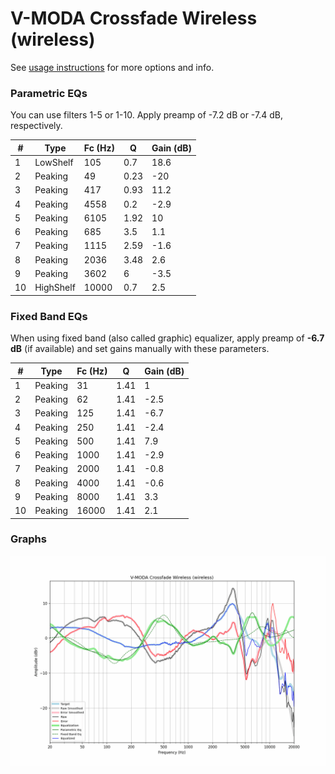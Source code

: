 # V-MODA Crossfade Wireless (wireless)
See [usage instructions](https://github.com/jaakkopasanen/AutoEq#usage) for more options and info.

### Parametric EQs
You can use filters 1-5 or 1-10. Apply preamp of -7.2 dB or -7.4 dB, respectively.

|   # | Type      |   Fc (Hz) |    Q |   Gain (dB) |
|-----|-----------|-----------|------|-------------|
|   1 | LowShelf  |       105 | 0.7  |        18.6 |
|   2 | Peaking   |        49 | 0.23 |       -20   |
|   3 | Peaking   |       417 | 0.93 |        11.2 |
|   4 | Peaking   |      4558 | 0.2  |        -2.9 |
|   5 | Peaking   |      6105 | 1.92 |        10   |
|   6 | Peaking   |       685 | 3.5  |         1.1 |
|   7 | Peaking   |      1115 | 2.59 |        -1.6 |
|   8 | Peaking   |      2036 | 3.48 |         2.6 |
|   9 | Peaking   |      3602 | 6    |        -3.5 |
|  10 | HighShelf |     10000 | 0.7  |         2.5 |

### Fixed Band EQs
When using fixed band (also called graphic) equalizer, apply preamp of **-6.7 dB** (if available) and set gains manually with these parameters.

|   # | Type    |   Fc (Hz) |    Q |   Gain (dB) |
|-----|---------|-----------|------|-------------|
|   1 | Peaking |        31 | 1.41 |         1   |
|   2 | Peaking |        62 | 1.41 |        -2.5 |
|   3 | Peaking |       125 | 1.41 |        -6.7 |
|   4 | Peaking |       250 | 1.41 |        -2.4 |
|   5 | Peaking |       500 | 1.41 |         7.9 |
|   6 | Peaking |      1000 | 1.41 |        -2.9 |
|   7 | Peaking |      2000 | 1.41 |        -0.8 |
|   8 | Peaking |      4000 | 1.41 |        -0.6 |
|   9 | Peaking |      8000 | 1.41 |         3.3 |
|  10 | Peaking |     16000 | 1.41 |         2.1 |

### Graphs
![](./V-MODA%20Crossfade%20Wireless%20(wireless).png)
